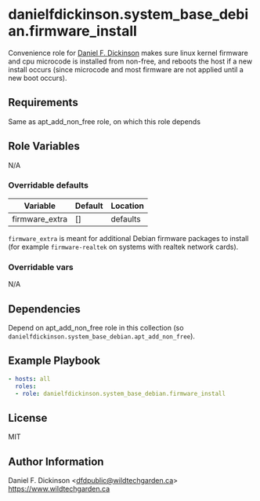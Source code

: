 # danielfdickinson.system_base_debian.firmware_install

Convenience role for [Daniel F. Dickinson](https://www.wildtechgarden.ca/about/)
makes sure linux kernel firmware and cpu microcode is installed from non-free,
and reboots the host if a new install occurs (since microcode and most firmware
are not applied until a new boot occurs).

## Requirements

Same as apt_add_non_free role, on which this role depends

## Role Variables

N/A

### Overridable defaults

|      Variable      | Default                  | Location                     |
|--------------------|--------------------------|------------------------------|
| firmware_extra     | []                       | defaults                     |

`firmware_extra` is meant for additional Debian firmware packages to install
(for example `firmware-realtek` on systems with realtek network cards).

### Overridable vars

N/A

## Dependencies

Depend on apt_add_non_free role in this collection (so
`danielfdickinson.system_base_debian.apt_add_non_free`).

## Example Playbook

``` yaml
- hosts: all
  roles:
  - role: danielfdickinson.system_base_debian.firmware_install
```

## License

MIT

## Author Information

Daniel F. Dickinson \<dfdpublic@wildtechgarden.ca>
<https://www.wildtechgarden.ca>
